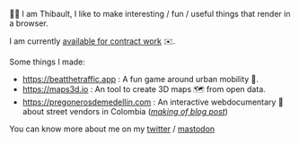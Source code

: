 👋👋 I am Thibault, I like to make interesting / fun / useful things that render in a browser. 

I am currently [available for contract work](mailto:tibo.durand@gmail.com) ✉️.

Some things I made:

- https://beatthetraffic.app : A fun game around urban mobility 📱.
- https://maps3d.io : An tool to create 3D maps 🗺️ from open data.
- https://pregonerosdemedellin.com : An interactive webdocumentary 🎥 about street vendors in Colombia (_[making of blog post](https://medium.com/@tibbb/how-we-created-an-immersive-street-walk-experience-with-a-gopro-and-javascript-f442cf8aa2dd#.9k0cqaro5)_)

You can know more about me on my [twitter](twitter.com/tibbb) / [mastodon](https://mapstodon.space/@tdurand)
